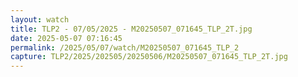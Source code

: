 ```yaml
---
layout: watch
title: TLP2 - 07/05/2025 - M20250507_071645_TLP_2T.jpg
date: 2025-05-07 07:16:45
permalink: /2025/05/07/watch/M20250507_071645_TLP_2
capture: TLP2/2025/202505/20250506/M20250507_071645_TLP_2T.jpg
---
```

